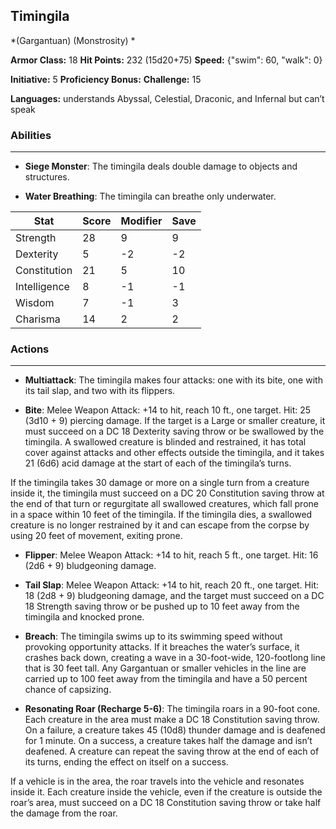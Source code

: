 ## Timingila
*(Gargantuan) (Monstrosity) *

**Armor Class:** 18
**Hit Points:** 232 (15d20+75)
**Speed:** {"swim": 60, "walk": 0}

**Initiative:** 5
**Proficiency Bonus:**
**Challenge:** 15

**Languages:** understands Abyssal, Celestial, Draconic, and Infernal but can’t speak

### Abilities
 --- 
- **Siege Monster**: The timingila deals double damage to objects and structures.

- **Water Breathing**: The timingila can breathe only underwater.



| Stat | Score | Modifier | Save |
| ---- | ---- | ---- | ---- |
| Strength | 28 | 9 | 9 |
| Dexterity | 5 | -2 | -2 |
| Constitution | 21 | 5 | 10 |
| Intelligence | 8 | -1 | -1 |
| Wisdom | 7 | -1 | 3 |
| Charisma | 14 | 2 | 2 |

### Actions
 --- 
- **Multiattack**: The timingila makes four attacks: one with its bite, one with its tail slap, and two with its flippers.

- **Bite**: Melee Weapon Attack: +14 to hit, reach 10 ft., one target. Hit: 25 (3d10 + 9) piercing damage. If the target is a Large or smaller creature, it must succeed on a DC 18 Dexterity saving throw or be swallowed by the timingila. A swallowed creature is blinded and restrained, it has total cover against attacks and other effects outside the timingila, and it takes 21 (6d6) acid damage at the start of each of the timingila’s turns.

If the timingila takes 30 damage or more on a single turn from a creature inside it, the timingila must succeed on a DC 20 Constitution saving throw at the end of that turn or regurgitate all swallowed creatures, which fall prone in a space within 10 feet of the timingila. If the timingila dies, a swallowed creature is no longer restrained by it and can escape from the corpse by using 20 feet of movement, exiting prone.

- **Flipper**: Melee Weapon Attack: +14 to hit, reach 5 ft., one target. Hit: 16 (2d6 + 9) bludgeoning damage.

- **Tail Slap**: Melee Weapon Attack: +14 to hit, reach 20 ft., one target. Hit: 18 (2d8 + 9) bludgeoning damage, and the target must succeed on a DC 18 Strength saving throw or be pushed up to 10 feet away from the timingila and knocked prone.

- **Breach**: The timingila swims up to its swimming speed without provoking opportunity attacks. If it breaches the water’s surface, it crashes back down, creating a wave in a 30-foot-wide, 120-footlong line that is 30 feet tall. Any Gargantuan or smaller vehicles in the line are carried up to 100 feet away from the timingila and have a 50 percent chance of capsizing.

- **Resonating Roar (Recharge 5-6)**: The timingila roars in a 90-foot cone. Each creature in the area must make a DC 18 Constitution saving throw. On a failure, a creature takes 45 (10d8) thunder damage and is deafened for 1 minute. On a success, a creature takes half the damage and isn’t deafened. A creature can repeat the saving throw at the end of each of its turns, ending the effect on itself on a success.

If a vehicle is in the area, the roar travels into the vehicle and resonates inside it. Each creature inside the vehicle, even if the creature is outside the roar’s area, must succeed on a DC 18 Constitution saving throw or take half the damage from the roar.

